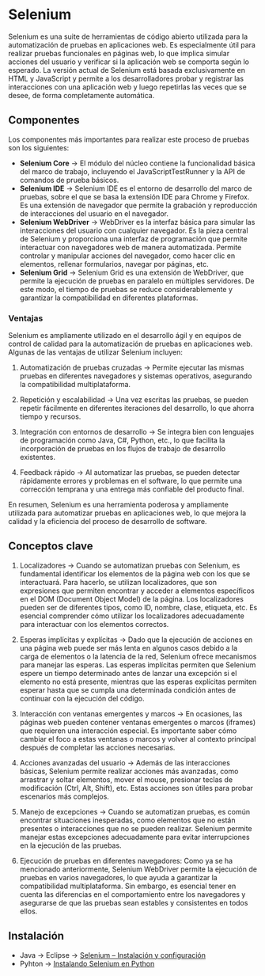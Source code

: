 # Selenium

Selenium es una suite de herramientas de código abierto utilizada para la automatización de pruebas en aplicaciones web. Es especialmente útil para realizar pruebas funcionales en páginas web, lo que implica simular acciones del usuario y verificar si la aplicación web se comporta según lo esperado. La versión actual de Selenium está basada exclusivamente en HTML y JavaScript y permite a los desarrolladores probar y registrar las interacciones con una aplicación web y luego repetirlas las veces que se desee, de forma completamente automática.

## Componentes

Los componentes más importantes para realizar este proceso de pruebas son los siguientes:

- **Selenium Core** $\rightarrow$ El módulo del núcleo contiene la funcionalidad básica del marco de trabajo, incluyendo el JavaScriptTestRunner y la API de comandos de prueba básicos.
- **Selenium IDE** $\rightarrow$ Selenium IDE es el entorno de desarrollo del marco de pruebas, sobre el que se basa la extensión IDE para Chrome y Firefox. Es una extensión de navegador que permite la grabación y reproducción de interacciones del usuario en el navegador.
- **Selenium WebDriver** $\rightarrow$ WebDriver es la interfaz básica para simular las interacciones del usuario con cualquier navegador. Es la pieza central de Selenium y proporciona una interfaz de programación que permite interactuar con navegadores web de manera automatizada. Permite controlar y manipular acciones del navegador, como hacer clic en elementos, rellenar formularios, navegar por páginas, etc.
- **Selenium Grid** $\rightarrow$ Selenium Grid es una extensión de WebDriver, que permite la ejecución de pruebas en paralelo en múltiples servidores. De este modo, el tiempo de pruebas se reduce considerablemente y garantizar la compatibilidad en diferentes plataformas.

### Ventajas

Selenium es ampliamente utilizado en el desarrollo ágil y en equipos de control de calidad para la automatización de pruebas en aplicaciones web. Algunas de las ventajas de utilizar Selenium incluyen:

1. Automatización de pruebas cruzadas $\rightarrow$ Permite ejecutar las mismas pruebas en diferentes navegadores y sistemas operativos, asegurando la compatibilidad multiplataforma.

2. Repetición y escalabilidad $\rightarrow$ Una vez escritas las pruebas, se pueden repetir fácilmente en diferentes iteraciones del desarrollo, lo que ahorra tiempo y recursos.

3. Integración con entornos de desarrollo $\rightarrow$ Se integra bien con lenguajes de programación como Java, C#, Python, etc., lo que facilita la incorporación de pruebas en los flujos de trabajo de desarrollo existentes.

4. Feedback rápido $\rightarrow$ Al automatizar las pruebas, se pueden detectar rápidamente errores y problemas en el software, lo que permite una corrección temprana y una entrega más confiable del producto final.

En resumen, Selenium es una herramienta poderosa y ampliamente utilizada para automatizar pruebas en aplicaciones web, lo que mejora la calidad y la eficiencia del proceso de desarrollo de software.

## Conceptos clave

1. Localizadores $\rightarrow$ Cuando se automatizan pruebas con Selenium, es fundamental identificar los elementos de la página web con los que se interactuará. Para hacerlo, se utilizan localizadores, que son expresiones que permiten encontrar y acceder a elementos específicos en el DOM (Document Object Model) de la página. Los localizadores pueden ser de diferentes tipos, como ID, nombre, clase, etiqueta, etc. Es esencial comprender cómo utilizar los localizadores adecuadamente para interactuar con los elementos correctos.

2. Esperas implícitas y explícitas $\rightarrow$ Dado que la ejecución de acciones en una página web puede ser más lenta en algunos casos debido a la carga de elementos o la latencia de la red, Selenium ofrece mecanismos para manejar las esperas. Las esperas implícitas permiten que Selenium espere un tiempo determinado antes de lanzar una excepción si el elemento no está presente, mientras que las esperas explícitas permiten esperar hasta que se cumpla una determinada condición antes de continuar con la ejecución del código.

3. Interacción con ventanas emergentes y marcos $\rightarrow$ En ocasiones, las páginas web pueden contener ventanas emergentes o marcos (iframes) que requieren una interacción especial. Es importante saber cómo cambiar el foco a estas ventanas o marcos y volver al contexto principal después de completar las acciones necesarias.

4. Acciones avanzadas del usuario $\rightarrow$ Además de las interacciones básicas, Selenium permite realizar acciones más avanzadas, como arrastrar y soltar elementos, mover el mouse, presionar teclas de modificación (Ctrl, Alt, Shift), etc. Estas acciones son útiles para probar escenarios más complejos.

5. Manejo de excepciones $\rightarrow$ Cuando se automatizan pruebas, es común encontrar situaciones inesperadas, como elementos que no están presentes o interacciones que no se pueden realizar. Selenium permite manejar estas excepciones adecuadamente para evitar interrupciones en la ejecución de las pruebas.

6. Ejecución de pruebas en diferentes navegadores: Como ya se ha mencionado anteriormente, Selenium WebDriver permite la ejecución de pruebas en varios navegadores, lo que ayuda a garantizar la compatibilidad multiplataforma. Sin embargo, es esencial tener en cuenta las diferencias en el comportamiento entre los navegadores y asegurarse de que las pruebas sean estables y consistentes en todos ellos.

## Instalación

- Java $\rightarrow$ Eclipse $\rightarrow$ [Selenium – Instalación y configuración](https://www.testermoderno.com/selenium-instalacion-y-configuracion/)
- Pyhton $\rightarrow$ [Instalando Selenium en Python](https://unipython.com/instalando-selenium-python/)
